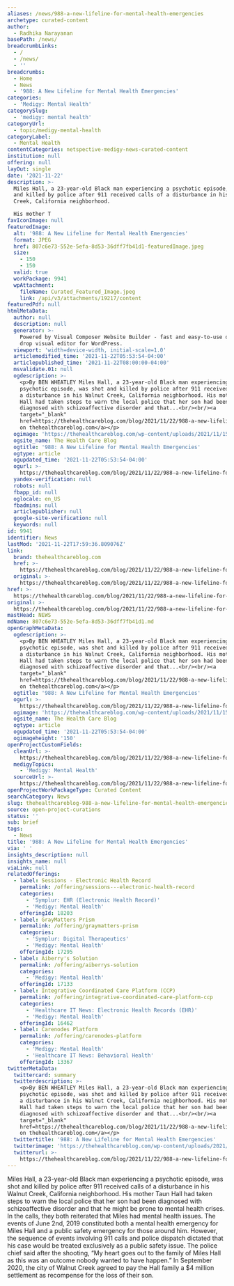 ```yaml
---
aliases: /news/988-a-new-lifeline-for-mental-health-emergencies
archetype: curated-content
author:
  - Radhika Narayanan
basePath: /news/
breadcrumbLinks:
  - /
  - /news/
  - ''
breadcrumbs:
  - Home
  - News
  - '988: A New Lifeline for Mental Health Emergencies'
categories:
  - 'Medigy: Mental Health'
categorySlug:
  - 'medigy: mental health'
categoryUrl:
  - topic/medigy-mental-health
categoryLabel:
  - Mental Health
contentCategories: netspective-medigy-news-curated-content
institution: null
offering: null
layOut: single
date: '2021-11-22'
description: >-
  Miles Hall, a 23-year-old Black man experiencing a psychotic episode, was shot
  and killed by police after 911 received calls of a disturbance in his Walnut
  Creek, California neighborhood.

  His mother T
favIconImage: null
featuredImage:
  alt: '988: A New Lifeline for Mental Health Emergencies'
  format: JPEG
  href: 807c6e73-552e-5efa-8d53-36dff7fb41d1-featuredImage.jpeg
  size:
    - 150
    - 150
  valid: true
  workPackage: 9941
  wpAttachment:
    fileName: Curated_Featured_Image.jpeg
    link: /api/v3/attachments/19217/content
featuredPdf: null
htmlMetaData:
  author: null
  description: null
  generator: >-
    Powered by Visual Composer Website Builder - fast and easy-to-use drag and
    drop visual editor for WordPress.
  viewport: 'width=device-width, initial-scale=1.0'
  articlemodified_time: '2021-11-22T05:53:54-04:00'
  articlepublished_time: '2021-11-22T08:00:00-04:00'
  msvalidate.01: null
  ogdescription: >-
    <p>By BEN WHEATLEY Miles Hall, a 23-year-old Black man experiencing a
    psychotic episode, was shot and killed by police after 911 received calls of
    a disturbance in his Walnut Creek, California neighborhood. His mother Taun
    Hall had taken steps to warn the local police that her son had been
    diagnosed with schizoaffective disorder and that...<br/><br/><a
    target="_blank"
    href=https://thehealthcareblog.com/blog/2021/11/22/988-a-new-lifeline-for-mental-health-emergencies/>Read
    on thehealthcareblog.com</a></p>
  ogimage: 'https://thehealthcareblog.com/wp-content/uploads/2021/11/1517400738125.jpeg'
  ogsite_name: The Health Care Blog
  ogtitle: '988: A New Lifeline for Mental Health Emergencies'
  ogtype: article
  ogupdated_time: '2021-11-22T05:53:54-04:00'
  ogurl: >-
    https://thehealthcareblog.com/blog/2021/11/22/988-a-new-lifeline-for-mental-health-emergencies/
  yandex-verification: null
  robots: null
  fbapp_id: null
  oglocale: en_US
  fbadmins: null
  articlepublisher: null
  google-site-verification: null
  keywords: null
id: 9941
identifier: News
lastMod: '2021-11-22T17:59:36.809076Z'
link:
  brand: thehealthcareblog.com
  href: >-
    https://thehealthcareblog.com/blog/2021/11/22/988-a-new-lifeline-for-mental-health-emergencies/
  original: >-
    https://thehealthcareblog.com/blog/2021/11/22/988-a-new-lifeline-for-mental-health-emergencies/
href: >-
  https://thehealthcareblog.com/blog/2021/11/22/988-a-new-lifeline-for-mental-health-emergencies/
original: >-
  https://thehealthcareblog.com/blog/2021/11/22/988-a-new-lifeline-for-mental-health-emergencies/
mastHead: NEWS
mdName: 807c6e73-552e-5efa-8d53-36dff7fb41d1.md
openGraphMetaData:
  ogdescription: >-
    <p>By BEN WHEATLEY Miles Hall, a 23-year-old Black man experiencing a
    psychotic episode, was shot and killed by police after 911 received calls of
    a disturbance in his Walnut Creek, California neighborhood. His mother Taun
    Hall had taken steps to warn the local police that her son had been
    diagnosed with schizoaffective disorder and that...<br/><br/><a
    target="_blank"
    href=https://thehealthcareblog.com/blog/2021/11/22/988-a-new-lifeline-for-mental-health-emergencies/>Read
    on thehealthcareblog.com</a></p>
  ogtitle: '988: A New Lifeline for Mental Health Emergencies'
  ogurl: >-
    https://thehealthcareblog.com/blog/2021/11/22/988-a-new-lifeline-for-mental-health-emergencies/
  ogimage: 'https://thehealthcareblog.com/wp-content/uploads/2021/11/1517400738125.jpeg'
  ogsite_name: The Health Care Blog
  ogtype: article
  ogupdated_time: '2021-11-22T05:53:54-04:00'
  ogimageheight: '150'
openProjectCustomFields:
  cleanUrl: >-
    https://thehealthcareblog.com/blog/2021/11/22/988-a-new-lifeline-for-mental-health-emergencies/
  medigyTopics:
    - 'Medigy: Mental Health'
  sourceUrl: >-
    https://thehealthcareblog.com/blog/2021/11/22/988-a-new-lifeline-for-mental-health-emergencies/
openProjectWorkPackageType: Curated Content
searchCategory: News
slug: thehealthcareblog-988-a-new-lifeline-for-mental-health-emergencies
source: open-project-curations
status: ''
sub: brief
tags:
  - News
title: '988: A New Lifeline for Mental Health Emergencies'
via: ' '
insights_description: null
insights_name: null
viaLink: null
relatedOfferings:
  - label: Sessions - Electronic Health Record
    permalink: /offering/sessions---electronic-health-record
    categories:
      - 'Symplur: EHR (Electronic Health Record)'
      - 'Medigy: Mental Health'
    offeringId: 18203
  - label: GrayMatters Prism
    permalink: /offering/graymatters-prism
    categories:
      - 'Symplur: Digital Therapeutics'
      - 'Medigy: Mental Health'
    offeringId: 17295
  - label: Aiberry's Solution
    permalink: /offering/aiberrys-solution
    categories:
      - 'Medigy: Mental Health'
    offeringId: 17133
  - label: Integrative Coordinated Care Platform (CCP)
    permalink: /offering/integrative-coordinated-care-platform-ccp
    categories:
      - 'Healthcare IT News: Electronic Health Records (EHR)'
      - 'Medigy: Mental Health'
    offeringId: 16462
  - label: Carenodes Platform
    permalink: /offering/carenodes-platform
    categories:
      - 'Medigy: Mental Health'
      - 'Healthcare IT News: Behavioral Health'
    offeringId: 13367
twitterMetaData:
  twittercard: summary
  twitterdescription: >-
    <p>By BEN WHEATLEY Miles Hall, a 23-year-old Black man experiencing a
    psychotic episode, was shot and killed by police after 911 received calls of
    a disturbance in his Walnut Creek, California neighborhood. His mother Taun
    Hall had taken steps to warn the local police that her son had been
    diagnosed with schizoaffective disorder and that...<br/><br/><a
    target="_blank"
    href=https://thehealthcareblog.com/blog/2021/11/22/988-a-new-lifeline-for-mental-health-emergencies/>Read
    on thehealthcareblog.com</a></p>
  twittertitle: '988: A New Lifeline for Mental Health Emergencies'
  twitterimage: 'https://thehealthcareblog.com/wp-content/uploads/2021/11/1517400738125.jpeg'
  twitterurl: >-
    https://thehealthcareblog.com/blog/2021/11/22/988-a-new-lifeline-for-mental-health-emergencies/
---
```

<p>Miles Hall, a 23-year-old Black man experiencing a psychotic episode, was shot and killed by police after 911 received calls of a disturbance in his Walnut Creek, California neighborhood.
His mother Taun Hall had taken steps to warn the local police that her son had been diagnosed with schizoaffective disorder and that he might be prone to mental health crises.
In the calls, they both reiterated that Miles had mental health issues.
The events of June 2nd, 2019 constituted both a mental health emergency for Miles Hall and a public safety emergency for those around him.
However, the sequence of events involving 911 calls and police dispatch dictated that his case would be treated exclusively as a public safety issue.
The police chief said after the shooting, “My heart goes out to the family of Miles Hall as this was an outcome nobody wanted to have happen.” In September 2020, the city of Walnut Creek agreed to pay the Hall family a $4 million settlement as recompense for the loss of their son.</p>